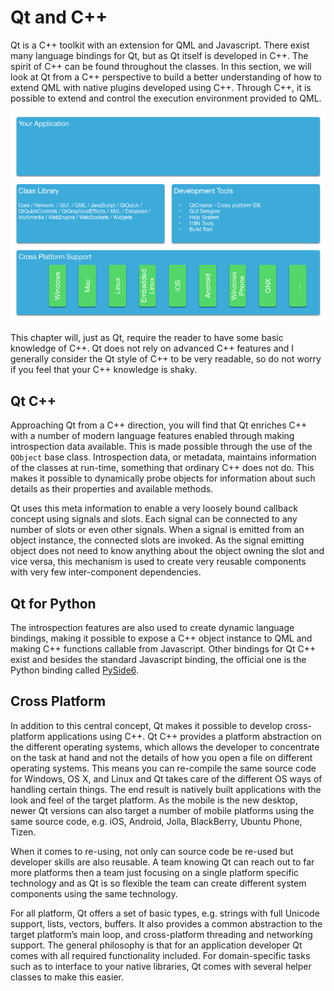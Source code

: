 # Qt and C++

Qt is a C++ toolkit with an extension for QML and Javascript. There exist many language bindings for Qt, but as Qt itself is developed in C++. The spirit of C++ can be found throughout the classes. In this section, we will look at Qt from a C++ perspective to build a better understanding of how to extend QML with native plugins developed using C++. Through C++, it is possible to extend and control the execution environment provided to QML.

![image](./images/yourapplication.png)

This chapter will, just as Qt, require the reader to have some basic knowledge of C++. Qt does not rely on advanced C++ features and I generally consider the Qt style of C++ to be very readable, so do not worry if you feel that your C++ knowledge is shaky.

## Qt C++

Approaching Qt from a C++ direction, you will find that Qt enriches C++ with a number of modern language features enabled through making introspection data available. This is made possible through the use of the `QObject` base class. Introspection data, or metadata, maintains information of the classes at run-time, something that ordinary C++ does not do. This makes it possible to dynamically probe objects for information about such details as their properties and available methods.

Qt uses this meta information to enable a very loosely bound callback concept using signals and slots. Each signal can be connected to any number of slots or even other signals. When a signal is emitted from an object instance, the connected slots are invoked. As the signal emitting object does not need to know anything about the object owning the slot and vice versa, this mechanism is used to create very reusable components with very few inter-component dependencies.

## Qt for Python

The introspection features are also used to create dynamic language bindings, making it possible to expose a C++ object instance to QML and making C++ functions callable from Javascript. Other bindings for Qt C++ exist and besides the standard Javascript binding, the official one is the Python binding called [PySide6](https://www.qt.io/qt-for-python).

## Cross Platform

In addition to this central concept, Qt makes it possible to develop cross-platform applications using C++. Qt C++ provides a platform abstraction on the different operating systems, which allows the developer to concentrate on the task at hand and not the details of how you open a file on different operating systems. This means you can re-compile the same source code for Windows, OS X, and Linux and Qt takes care of the different OS ways of handling certain things. The end result is natively built applications with the look and feel of the target platform. As the mobile is the new desktop, newer Qt versions can also target a number of mobile platforms using the same source code, e.g. iOS, Android, Jolla, BlackBerry, Ubuntu Phone, Tizen.

When it comes to re-using, not only can source code be re-used but developer skills are also reusable. A team knowing Qt can reach out to far more platforms then a team just focusing on a single platform specific technology and as Qt is so flexible the team can create different system components using the same technology.

For all platform, Qt offers a set of basic types, e.g. strings with full Unicode support, lists, vectors, buffers. It also provides a common abstraction to the target platform’s main loop, and cross-platform threading and networking support. The general philosophy is that for an application developer Qt comes with all required functionality included. For domain-specific tasks such as to interface to your native libraries, Qt comes with several helper classes to make this easier.

